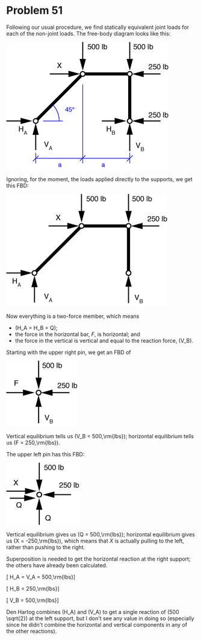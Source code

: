 # Problem 51 #

Following our usual procedure, we find statically equivalent joint loads for each of the non-joint loads. The free-body diagram looks like this:

<img src="images/051a.png" />

Ignoring, for the moment, the loads applied directly to the supports, we get this FBD:

<img src="images/051b.png" />

Now everything is a two-force member, which means

* \(H_A = H_B = Q\);
* the force in the horizontal bar, *F*, is horizontal; and
* the force in the vertical is vertical and equal to the reaction force, \(V_B\).

Starting with the upper right pin, we get an FBD of

<img src="images/051c.png" />

Vertical equilibrium tells us \(V_B = 500\,\rm{lbs}\); horizontal equilibrium tells us \(F = 250\,\rm{lbs}\).

The upper left pin has this FBD:

<img src="images/051d.png" />

Vertical equilibrium gives us \(Q = 500\,\rm{lbs}\); horizontal equilibrium gives us \(X = -250\,\rm{lbs}\), which means that *X* is actually pulling to the left, rather than pushing to the right.

Superposition is needed to get the horizontal reaction at the right support; the others have already been calculated.

\[ H_A = V_A = 500\,\rm{lbs}\]

\[ H_B = 250\,\rm{lbs}\]

\[ V_B = 500\,\rm{lbs}\]

Den Hartog combines \(H_A\) and \(V_A\) to get a single reaction of \(500 \sqrt{2}\) at the left support, but I don't see any value in doing so (especially since he didn't combine the horizontal and vertical components in any of the other reactions).

